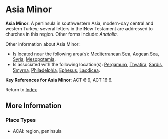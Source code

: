 # Asia Minor
**Asia Minor**. 
A peninsula in southwestern Asia, modern-day central and western Turkey; several letters in the New Testament are addressed to churches in this region. 
Other forms include: 
*Anatolia*. 




Other information about Asia Minor:


* Is located near the following area(s): 
[Mediterranean Sea](GreatSea.md), [Aegean Sea](AegeanSea.md), [Syria](Syria.md), [Mesopotamia](Mesopotamia.md). 
* Is associated with the following location(s): 
[Pergamum](Pergamum.md), [Thyatira](Thyatira.md), [Sardis](Sardis.md), [Smyrna](Smyrna.md), [Philadelphia](Philadelphia.md), [Ephesus](Ephesus.md), [Laodicea](Laodicea.md). 




**Key References for Asia Minor**: 
ACT 6:9, ACT 16:6. 






Return to [Index](00-Index.md)

## More Information

### Place Types

* ACAI: region, peninsula




